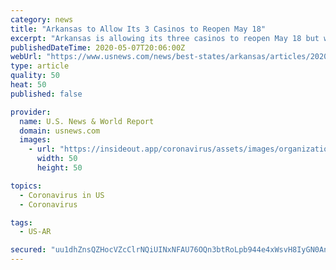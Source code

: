 ```yaml
---
category: news
title: "Arkansas to Allow Its 3 Casinos to Reopen May 18"
excerpt: "Arkansas is allowing its three casinos to reopen May 18 but with new capacity limits and rules to prevent the spread of the coronavirus."
publishedDateTime: 2020-05-07T20:06:00Z
webUrl: "https://www.usnews.com/news/best-states/arkansas/articles/2020-05-07/arkansas-to-allow-its-3-casinos-to-reopen-may-18"
type: article
quality: 50
heat: 50
published: false

provider:
  name: U.S. News & World Report
  domain: usnews.com
  images:
    - url: "https://insideout.app/coronavirus/assets/images/organizations/usnews.com-50x50.jpg"
      width: 50
      height: 50

topics:
  - Coronavirus in US
  - Coronavirus

tags:
  - US-AR

secured: "uu1dhZnsQZHocVZcClrNQiUINxNFAU76OQn3btRoLpb944e4xWsvH8IyGN0AnYQWBQbszeE/4qzMHX8oGyOZyiWvp4lqLuc3WYr7JrWmgMpr4xiFGLdboKPrOrJm79qM1cVWxuSdYzwkKW+mUvyQ7JCMamzPtO9jvEYWhsCCqyIQrtF7NX83WBQM6hHc5Lc7fMsqG9OqOhMxIhQP+uriun01FemVyjZVDMyN4HZ7If03ZxSrOiHDFJqClK+daxNW9nRd1guMPCx/i716Ek7Z3owKqXEov9CCjimfP1Hdg5nOJgJ3pT8xTZ8xrxkNoAzn;kRH+jeiZx2Gfd4aUToUlsQ=="
---
```


